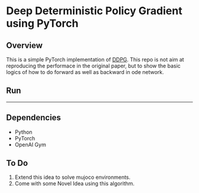 # Deep Deterministic Policy Gradient using PyTorch
## Overview
This is a simple PyTorch implementation of [DDPG](https://arxiv.org/abs/1509.02971). This repo is not aim at reproducing the performace in the original paper, but to show the basic logics of how to do forward as well as backward in ode network.

## Run
-------------

## Dependencies
* Python
* PyTorch
* OpenAI Gym

## To Do
1. Extend this idea to solve mujoco environments.
2. Come with some Novel Idea using this algorithm.

